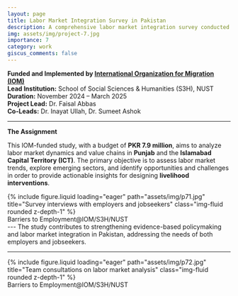 ```yaml
---
layout: page
title: Labor Market Integration Survey in Pakistan
description: A comprehensive labor market integration survey conducted in Punjab and Islamabad Capital Territory under the International Organization for Migration (IOM)
img: assets/img/project-7.jpg
importance: 7
category: work
giscus_comments: false
---
```


**Funded and Implemented by [International Organization for Migration (IOM)](https://www.iom.int/)**  
**Lead Institution:** School of Social Sciences & Humanities (S3H), NUST  
**Duration:** November 2024 – March 2025  
**Project Lead:** Dr. Faisal Abbas  
**Co-Leads:** Dr. Inayat Ullah, Dr. Sumeet Ashok

---

**The Assignment**

This IOM-funded study, with a budget of **PKR 7.9 million**, aims to analyze labor market dynamics and value chains in **Punjab** and the **Islamabad Capital Territory (ICT)**. The primary objective is to assess labor market trends, explore emerging sectors, and identify opportunities and challenges in order to provide actionable insights for designing **livelihood interventions**.

<div class="row">
    <div class="col-sm mt-3 mt-md-0">
        {% include figure.liquid loading="eager" path="assets/img/p71.jpg" title="Survey interviews with employers and jobseekers" class="img-fluid rounded z-depth-1" %}
    </div>
</div>
<div class="caption">
Barriers to Employment@IOM/S3H/NUST</div>
---
The study contributes to strengthening evidence-based policymaking and labor market integration in Pakistan, addressing the needs of both employers and jobseekers.

---

<div class="row justify-content-sm-center">
    <div class="col-sm-8 mt-3 mt-md-0">
        {% include figure.liquid loading="eager" path="assets/img/p72.jpg" title="Team consultations on labor market analysis" class="img-fluid rounded z-depth-1" %}
    </div>
</div>
<div class="caption">
Barriers to Employment@IOM/S3H/NUST
</div>

